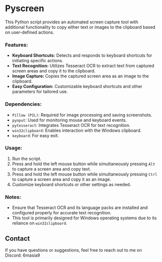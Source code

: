 # Pyscreen

This Python script provides an automated screen capture tool with additional functionality to copy either text or images to the clipboard based on user-defined actions.

### Features:
- **Keyboard Shortcuts:** Detects and responds to keyboard shortcuts for initiating specific actions.
- **Text Recognition:** Utilizes Tesseract OCR to extract text from captured screen areas and copy it to the clipboard.
- **Image Capture:** Copies the captured screen area as an image to the clipboard.
- **Easy Configuration:** Customizable keyboard shortcuts and other parameters for tailored use.

### Dependencies:
- `Pillow (PIL)`: Required for image processing and saving screenshots.
- `pynput`: Used for monitoring mouse and keyboard events.
- `pytesseract`: Integrates Tesseract OCR for text recognition.
- `win32clipboard`: Enables interaction with the Windows clipboard.
- `keyboard`: For easy exit.
### Usage:
1. Run the script.
2. Press and hold the left mouse button while simultaneously pressing `Alt` to capture a screen area and copy text.
3. Press and hold the left mouse button while simultaneously pressing `Ctrl` to capture a screen area and copy it as an image.
4. Customize keyboard shortcuts or other settings as needed.

### Notes:
- Ensure that Tesseract OCR and its language packs are installed and configured properly for accurate text recognition.
- This tool is primarily designed for Windows operating systems due to its reliance on `win32clipboard`.

## Contact

If you have questions or suggestions, feel free to reach out to me on Discord: 6masia9
